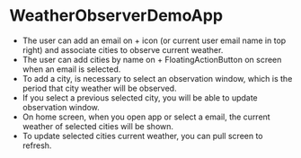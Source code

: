 # WeatherObserverDemoApp

- The user can add an email on + icon (or current user email name in top right) and associate cities to observe current weather.
- The user can add cities by name on + FloatingActionButton on screen when an email is selected.
- To add a city, is necessary to select an observation window, which is the period that city weather will be observed. 
- If you select a previous selected city, you will be able to update observation window.
- On home screen, when you open app or select a email, the current weather of selected cities will be shown.
- To update selected cities current weather, you can pull screen to refresh.
